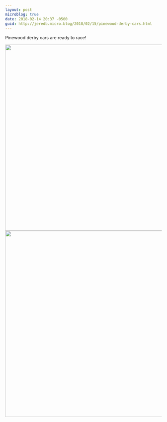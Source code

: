 ```yaml
---
layout: post
microblog: true
date: 2018-02-14 20:37 -0500
guid: http://jeredb.micro.blog/2018/02/15/pinewood-derby-cars.html
---
```

Pinewood derby cars are ready to race!

<img src="http://micro.jeredb.com/uploads/2018/963486e688.jpg" width="600" height="600" /><img src="http://micro.jeredb.com/uploads/2018/48afb54c9e.jpg" width="599" height="600" />
